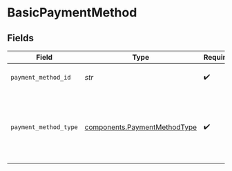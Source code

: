 # BasicPaymentMethod


## Fields

| Field                                                                        | Type                                                                         | Required                                                                     | Description                                                                  |
| ---------------------------------------------------------------------------- | ---------------------------------------------------------------------------- | ---------------------------------------------------------------------------- | ---------------------------------------------------------------------------- |
| `payment_method_id`                                                          | *str*                                                                        | :heavy_check_mark:                                                           | ID of the payment method.                                                    |
| `payment_method_type`                                                        | [components.PaymentMethodType](../../models/components/paymentmethodtype.md) | :heavy_check_mark:                                                           | The payment method type that represents a payment rail and directionality    |